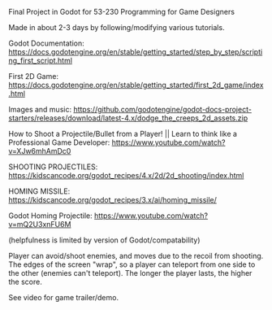 Final Project in Godot for 53-230 Programming for Game Designers

Made in about 2-3 days by following/modifying various tutorials.

Godot Documentation: https://docs.godotengine.org/en/stable/getting_started/step_by_step/scripting_first_script.html

First 2D Game: https://docs.godotengine.org/en/stable/getting_started/first_2d_game/index.html

Images and music: https://github.com/godotengine/godot-docs-project-starters/releases/download/latest-4.x/dodge_the_creeps_2d_assets.zip

How to Shoot a Projectile/Bullet from a Player! || Learn to think like a Professional Game Developer: https://www.youtube.com/watch?v=XJw6mhAmDc0

SHOOTING PROJECTILES: https://kidscancode.org/godot_recipes/4.x/2d/2d_shooting/index.html

HOMING MISSILE: https://kidscancode.org/godot_recipes/3.x/ai/homing_missile/

Godot Homing Projectile: https://www.youtube.com/watch?v=mQ2U3xnFU6M

(helpfulness is limited by version of Godot/compatability)

Player can avoid/shoot enemies, and moves due to the recoil from shooting. The edges of the screen "wrap", so a player can teleport from one side to the other (enemies can't teleport). The longer the player lasts, the higher the score.

See video for game trailer/demo.
